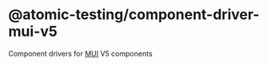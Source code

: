 # @atomic-testing/component-driver-mui-v5

Component drivers for [MUI](https://mui.com) V5 components
